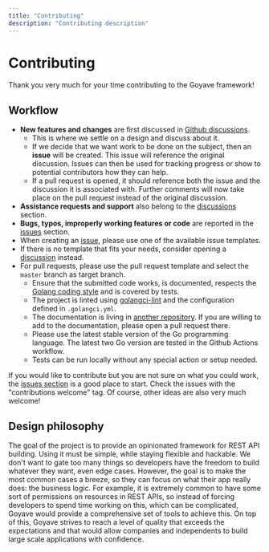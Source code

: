 ```yaml
---
title: "Contributing"
description: "Contributing description"
---
```


# Contributing

Thank you very much for your time contributing to the Goyave framework!

## Workflow

- **New features and changes** are first discussed in [Github discussions](https://github.com/go-goyave/goyave/discussions).
    - This is where we settle on a design and discuss about it.
    - If we decide that we want work to be done on the subject, then an **issue** will be created. This issue will reference the original discussion. Issues can then be used for tracking progress or show to potential contributors how they can help.
    - If a pull request is opened, it should reference both the issue and the discussion it is associated with. Further comments will now take place on the pull request instead of the original discussion.
- **Assistance requests and support** also belong to the [discussions]((https://github.com/go-goyave/goyave/discussions)) section.
- **Bugs, typos, improperly working features or code** are reported in the [issues](https://github.com/go-goyave/goyave/issues) section.
- When creating an [issue](https://github.com/go-goyave/goyave/issues/new/choose), please use one of the available issue templates.
- If there is no template that fits your needs, consider opening a [discussion](https://github.com/go-goyave/goyave/discussions) instead.
- For pull requests, please use the pull request template and select the `master` branch as target branch.
    - Ensure that the submitted code works, is documented, respects the [Golang coding style](https://golang.org/doc/effective_go.html) and is covered by tests.
    - The project is linted using [golangci-lint](https://github.com/golangci/golangci-lint) and the configuration defined in `.golangci.yml`.
    - The documentation is living in [another repository](https://github.com/go-goyave/goyave.dev). If you are willing to add to the documentation, please open a pull request there.
    - Please use the latest stable version of the Go programming language. The latest two Go version are tested in the Github Actions workflow.
    - Tests can be run locally without any special action or setup needed.

If you would like to contribute but you are not sure on what you could work, the [issues section](https://github.com/go-goyave/goyave/issues) is a good place to start. Check the issues with the "contributions welcome" tag. Of course, other ideas are also very much welcome!

## Design philosophy

The goal of the project is to provide an opinionated framework for REST API building. Using it must be simple, while staying flexible and hackable. We don't want to gate too many things so developers have the freedom to build whatever they want, even edge cases. However, the goal is to make the most common cases a breeze, so they can focus on what their app really does: the business logic. For example, it is extremely common to have some sort of permissions on resources in REST APIs, so instead of forcing developers to spend time working on this, which can be complicated, Goyave would provide a comprehensive set of tools to achieve this. On top of this, Goyave strives to reach a level of quality that exceeds the expectations and that would allow companies and independents to build large scale applications with confidence.